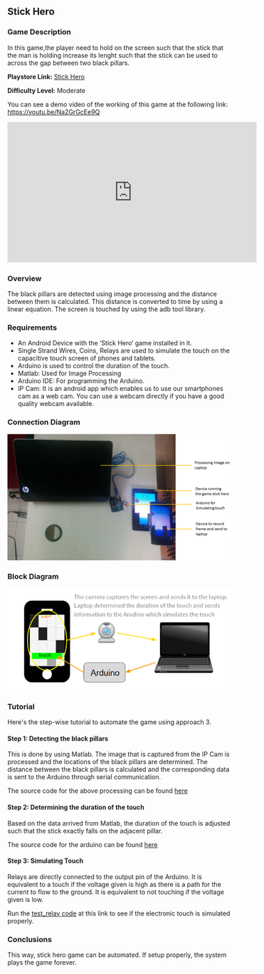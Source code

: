 ## Stick Hero

### Game Description

In this game,the player need to hold on the screen such that the stick that the man is holding increase its lenght such that the stick can be used to across the gap between two black pillars.

**Playstore Link:** [Stick Hero](https://play.google.com/store/apps/details?id=com.ketchapp.stickhero&hl=en)
 
**Difficulty Level:** Moderate

You can see a demo video of the working of this game at the following link: https://youtu.be/Na2GrGcEe9Q

<div class="row" style="text-align:center;">
    <iframe width="560" height="315" src="https://www.youtube.com/embed/Na2GrGcEe9Q" frameborder="0" allowfullscreen></iframe>
</div> 

### Overview

The black pillars are detected using image processing and the distance between them is calculated. This distance is converted to time by using a linear equation. The screen is touched by using the adb tool library.

### Requirements

- An Android Device with the ‘Stick Hero’ game installed in it.
- Single Strand Wires, Coins, Relays are used to simulate the touch on the capacitive touch screen of phones and tablets.
- Arduino is used to control the duration of the touch.
- Matlab: Used for Image Processing
- Arduino IDE: For programming the Arduino.
- IP Cam: It is an android app which enables us to use our smartphones cam as a web cam. You can use a webcam directly if you have a good quality webcam available.

### Connection Diagram

![ConnectionDiagram](/Images/stickhero-diagram.PNG)

### Block Diagram

![BlockDiagram](/Images/methods-3.png)

### Tutorial

Here's the step-wise tutorial to automate the game using approach 3.

#### Step 1: Detecting the black pillars

This is done by using Matlab. The image that is captured from the IP Cam is  processed and the locations of the black pillars are determined. The distance between the black pillars is calculated and the corresponding data is sent to the Arduino through serial communication.

The source code for the above processing can be found [here](https://github.com/psurya1994/arduino-plays-stick-hero/tree/master/Code/MATLAB)

#### Step 2: Determining the duration of the touch

Based on the data arrived from Matlab, the duration of the touch is adjusted such that the stick exactly falls on the adjacent pillar.

The source code for the arduino can be found [here](https://github.com/psurya1994/arduino-plays-stick-hero/tree/master/Code/Arduino)

#### Step 3: Simulating Touch

Relays are directly connected to the output pin of the Arduino. It is equivalent to a touch if the voltage given is high as there is a path for the current to flow to the ground. It is equivalent to not touching if the voltage given is low.

Run the [test_relay code](https://github.com/psurya1994/arduino-plays-piano-tiles/blob/master/Code/test_touch/test_touch.ino) at this link to see if the electronic touch is simulated properly.

### Conclusions

This way, stick hero game can be automated. If setup properly, the system plays the game forever.